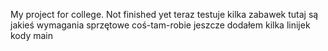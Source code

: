 My project for college. Not finished yet
teraz testuje kilka zabawek
tutaj są jakieś wymagania sprzętowe
coś-tam-robie
jeszcze dodałem kilka linijek kody
main